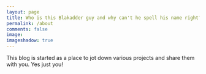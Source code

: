 ```yaml
---
layout: page
title: Who is this Blakadder guy and why can't he spell his name right? 
permalink: /about
comments: false
image: 
imageshadow: true
---
```


This blog is started as a place to jot down various projects and share them with you. Yes just you!
